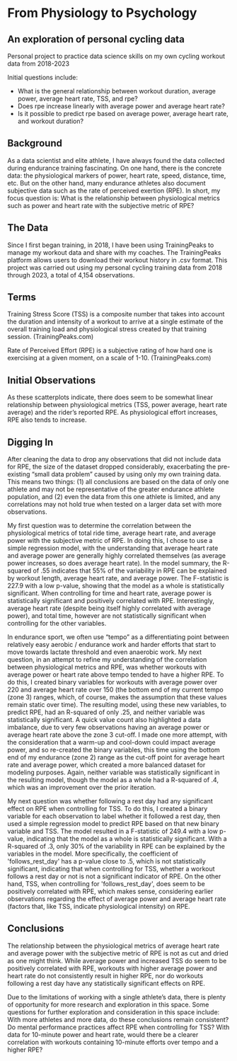 # From Physiology to Psychology
## An exploration of personal cycling data
Personal project to practice data science skills on my own cycling workout data from 2018-2023

Initial questions include:
- What is the general relationship between workout duration, average power, average heart rate, TSS, and rpe?
- Does rpe increase linearly with average power and average heart rate?
- Is it possible to predict rpe based on average power, average heart rate, and workout duration?

## Background
As a data scientist and elite athlete, I have always found the data collected during endurance training fascinating. On one hand, there is the concrete data: the physiological markers of power, heart rate, speed, distance, time, etc. But on the other hand, many endurance athletes also document subjective data such as the rate of perceived exertion (RPE). In short, my focus question is: What is the relationship between physiological metrics such as power and heart rate with the subjective metric of RPE?

## The Data
Since I first began training, in 2018, I have been using TrainingPeaks to manage my workout data and share with my coaches. The TrainingPeaks platform allows users to download their workout history in .csv format. This project was carried out using my personal cycling training data from 2018 through 2023, a total of 4,154 observations. 

## Terms
Training Stress Score (TSS) is a composite number that takes into account the duration and intensity of a workout to arrive at a single estimate of the overall training load and physiological stress created by that training session. (TrainingPeaks.com)

Rate of Perceived Effort (RPE) is a subjective rating of how hard one is exercising at a given moment, on a scale of 1-10. (TrainingPeaks.com)

## Initial Observations
As these scatterplots indicate, there does seem to be somewhat linear relationship between physiological metrics (TSS, power average, heart rate average) and the rider’s reported RPE. As physiological effort increases, RPE also tends to increase.

## Digging In
After cleaning the data to drop any observations that did not include data for RPE, the size of the dataset dropped considerably, exacerbating the pre-existing “small data problem” caused by using only my own training data. This means two things: (1) all conclusions are based on the data of only one athlete and may not be representative of the greater endurance athlete population, and (2) even the data from this one athlete is limited, and any correlations may not hold true when tested on a larger data set with more observations. 

My first question was to determine the correlation between the physiological metrics of total ride time, average heart rate, and average power with the subjective metric of RPE. In doing this, I chose to use a simple regression model, with the understanding that average heart rate and average power are generally highly correlated themselves (as average power increases, so does average heart rate). In the model summary, the R-squared of .55 indicates that 55% of the variability in RPE can be explained by workout length, average heart rate, and average power. The F-statistic is 227.9 with a low p-value, showing that the model as a whole is statistically significant. When controlling for time and heart rate, average power is statistically significant and positively correlated with RPE. Interestingly, average heart rate (despite being itself highly correlated with average power), and total time, however are not statistically significant when controlling for the other variables. 

In endurance sport, we often use “tempo” as a differentiating point between relatively easy aerobic / endurance work and harder efforts that start to move towards lactate threshold and even anaerobic work. My next question, in an attempt to refine my understanding of the correlation between physiological metrics and RPE, was whether workouts with average power or heart rate above tempo tended to have a higher RPE. To do this, I created binary variables for workouts with average power over 220 and average heart rate over 150 (the bottom end of my current tempo (zone 3) ranges, which, of course, makes the assumption that these values remain static over time). The resulting model, using these new variables, to predict RPE, had an R-squared of only .25, and neither variable was statistically significant. A quick value count also highlighted a data imbalance, due to very few observations having an average power or average heart rate above the zone 3 cut-off. I made one more attempt, with the consideration that a warm-up and cool-down could impact average power, and so re-created the binary variables, this time using the bottom end of my endurance (zone 2) range as the cut-off point for average heart rate and average power, which created a more balanced dataset for modeling purposes. Again, neither variable was statistically significant in the resulting model, though the model as a whole had a R-squared of .4, which was an improvement over the prior iteration.

My next question was whether following a rest day had any significant effect on RPE when controlling for TSS. To do this, I created a binary variable for each observation to label whether it followed a rest day, then used a simple regression model to predict RPE based on that new binary variable and TSS. The model resulted in a F-statistic of 249.4 with a low p-value, indicating that the model as a whole is statistically significant. With a R-squared of .3, only 30% of the variability in RPE can be explained by the variables in the model. More specifically, the coefficient of 'follows_rest_day' has a p-value close to .5, which is not statistically significant, indicating that when controlling for TSS, whether a workout follows a rest day or not is not a significant indicator of RPE. On the other hand, TSS, when controlling for 'follows_rest_day', does seem to be positively correlated with RPE, which makes sense, considering earlier observations regarding the effect of average power and average heart rate (factors that, like TSS, indicate physiological intensity) on RPE.

## Conclusions
The relationship between the physiological metrics of average heart rate and average power with the subjective metric of RPE is not as cut and dried as one might think. While average power and increased TSS do seem to be positively correlated with RPE, workouts with higher average power and heart rate do not consistently result in higher RPE, nor do workouts following a rest day have any statistically significant effects on RPE. 

Due to the limitations of working with a single athlete’s data, there is plenty of opportunity for more research and exploration in this space. Some questions for further exploration and consideration in this space include:
With more athletes and more data, do these conclusions remain consistent?
Do mental performance practices affect RPE when controlling for TSS?
With data for 10-minute power and heart rate, would there be a clearer correlation with workouts containing 10-minute efforts over tempo and a higher RPE?
